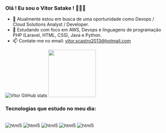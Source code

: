 ### Olá ! Eu sou o Vitor Satake ! 🚀🚀🚀


- 🔭 Atualmente estou em busca de uma oportunidade como Devops / Cloud Solutions Analyst / Developer.
- 🌱 Estudando com foco em AWS, Devops e linguagens de programação PHP (Laravel, HTML, CSS), Java e Python.
- 📫 Contate-me no email: vitor.scastro2013@hotmail.com


![Vitor GitHub stats](https://github-readme-stats.vercel.app/api?username=vitorsatake&show_icons=true&theme=radical&hide=issues,prs)
<img height="150cm" src="https://github-readme-stats.vercel.app/api/top-langs/?username=vitorsatake&layout=compact&langs_count=30&theme=radical"/>


### Tecnologias que estudo no meu dia:

<div style="display: inline_block"><br/>
  <img align="center" alt="html5" src="https://img.shields.io/badge/Aws-092E20?style=for-the-badge&logo=amazon&logoColor=white" />
  <img align="center" alt="html5" src="https://img.shields.io/badge/Terraform-092E20?style=for-the-badge&logo=terraform&logoColor=white" />
  <img align="center" alt="html5" src="https://img.shields.io/badge/Linux-092E20?style=for-the-badge&logo=linux&logoColor=white" />
  <img align="center" alt="html5" src="https://img.shields.io/badge/Python-3776AB?style=for-the-badge&logo=python&logoColor=white" />
  <img align="center" alt="html5" src="https://img.shields.io/badge/Java-ED8B00?style=for-the-badge&logo=openjdk&logoColor=white" />
  
<div><br/>
